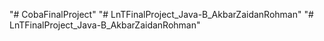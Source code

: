 "# CobaFinalProject" 
"# LnTFinalProject_Java-B_AkbarZaidanRohman" 
"# LnTFinalProject_Java-B_AkbarZaidanRohman" 
